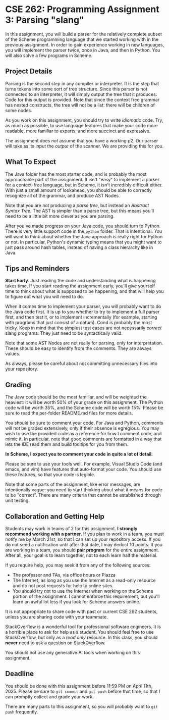 # CSE 262: Programming Assignment 3: Parsing "slang"

In this assignment, you will build a parser for the relatively complete
subset of the Scheme programming language that we started working with in the
previous assignment.  In order to gain experience working in new languages,
you will implement the parser twice, once in Java, and then in Python.  You
will also solve a few programs in Scheme.

## Project Details

Parsing is the second step in any compiler or interpreter.  It is the step
that turns tokens into some sort of tree structure.  Since this parser is not
connected to an interpreter, it will simply output the tree that it produces.
Code for this output is provided.  Note that since the context free grammar
has nested constructs, the tree will not be a list: there will be children of
some nodes.

As you work on this assignment, you should try to write *idiomatic* code.
Try, as much as possible, to use language features that make your code more
readable, more familiar to experts, and more succinct and expressive.

The assignment does *not* assume that you have a working p2.  Our parser will
take as its input the *output* of the scanner.  We are providing this for
you.

## What To Expect

The Java folder has the most starter code, and is probably the most approachable
part of the assignment.  It isn't "easy" to implement a parser for a
context-free language, but in Scheme, it isn't incredibly difficult either.
With just a small amount of lookahead, you should be able to correctly recognize
all of the grammar, and produce AST Nodes.

Note that you are not producing a *parse tree*, but instead an *Abstract
Syntax Tree*.  The AST is simpler than a parse tree, but this means you'll
need to be a little bit more clever as you are parsing.

After you've made progress on your Java code, you should turn to Python.
There is very little support code in the `python` folder.  That is
intentional.  You will want to think about whether the Java approach is
really right for Python or not.  In particular, Python's dynamic typing means
that you might want to just pass around hash tables, instead of having a
class hierarchy like in Java.

## Tips and Reminders

**Start Early**.  Just reading the code and understanding what is happening
takes time.  If you start reading the assignment early, you'll give yourself
time to think about what is supposed to be happening, and that will help you
to figure out what you will need to do.

When it comes time to implement your parser, you will probably want to do the
Java code first.  It is up to you whether to try to implement a full parser
first, and then test it, or to implement incrementally (for example, starting
with programs that just consist of a datum).  Cond is probably the most
tricky.  Keep in mind that the simplest test cases are not necessarily
*correct* slang programs.  They just need to be syntactically valid.

Note that some AST Nodes are not really for parsing, only for interpretation.
These should be easy to identify from the comments.  They are always values.

As always, please be careful about not committing unnecessary files into your
repository.

## Grading

The Java code should be the most familiar, and will be weighted the heaviest: it
will be worth 50% of your grade on this assignment.  The Python code will be
worth 35%, and the Scheme code will be worth 15%.  Please be sure to read the
per-folder README.md files for more details.

You should be sure to comment your code.  For Java and Python, comments will
not be graded extensively, only if their absence is egregious.  You may wish
to use the provided code as a reference for how I comment code, and mimic it.
In particular, note that good comments are formatted in a way that lets the
IDE read them and build tooltips for you from them.

**In Scheme, I expect you to comment your code in quite a lot of detail.**

Please be sure to use your tools well.  For example, Visual Studio Code (and
emacs, and vim) have features that auto-format your code.  You should use these
features, so that your code is legible.

Note that some parts of the assignment, like error messages, are intentionally
vague: you need to start thinking about what it means for code to be "correct".
There are many criteria that cannot be established through unit testing.

## Collaboration and Getting Help

Students may work in teams of 2 for this assignment.  **I strongly recommend
working with a partner.**  If you plan to work in a team, you must notify me
by March 21st, so that I can set up your repository access.  If you do not
send a notification until after that date, I may deduct 10 points.  If you
are working in a team, you should **pair program** for the entire
assignment. After all, your goal is to learn together, not to each learn half
the material.

If you require help, you may seek it from any of the following sources:

* The professor and TAs, via office hours or Piazza
* The Internet, as long as you use the Internet as a read-only resource and do
  not post requests for help to online sites.
* You should try not to use the Internet when working on the Scheme portion of
  the assignment.  I cannot enforce this requirement, but you'll learn an awful
  lot less if you look for Scheme answers online.

It is not appropriate to share code with past or current CSE 262 students,
unless you are sharing code with your teammate.

StackOverflow is a wonderful tool for professional software engineers.  It is a
horrible place to ask for help as a student.  You should feel free to use
StackOverflow, but only as a *read only* resource.  In this class, you should
**never** need to ask a question on StackOverflow.

You should not use any generative AI tools when working on this assignment.

## Deadline

You should be done with this assignment before 11:59 PM on April 11th, 2025.
Please be sure to `git commit` and `git push` before that time, so that I can
promptly collect and grade your work.

There are many parts to this assignment, so you will probably want to `git push`
frequently.

